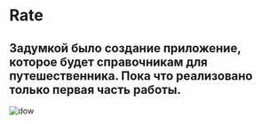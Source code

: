 # Rate
## Задумкой было создание приложение, которое будет справочникам для путешественника. Пока что реализовано только первая часть работы.  
![dow](https://user-images.githubusercontent.com/45273279/150113398-d92f83d1-55ea-43dc-87fd-1de41ef11f51.gif)
